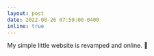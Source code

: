 ```yaml
---
layout: post
date: 2022-08-26 07:59:00-0400
inline: true
---
```


My simple little website is revamped and online. 🎊
